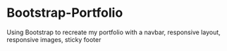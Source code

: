 # Bootstrap-Portfolio
Using Bootstrap to recreate my portfolio with a navbar, responsive layout, responsive images, sticky footer
